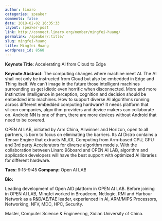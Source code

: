 ```yaml
---
author: linaro
categories: speaker
comments: false
date: 2018-02-02 16:35:33
layout: speaker-post
link: http://connect.linaro.org/member/mingfei-huang/
permalink: /speaker/:title/
slug: mingfei-huang
title: Mingfei Huang
wordpress_id: 8568
---
```


**Keynote Title**: Accelerating AI from Cloud to Edge

**Keynote Abstract**: The computing changes where machine meet AI. The AI shall not only be instructed from Cloud but also be embedded in Edge and Thing itself. We can’t image in the future those intelligent machines surrounding us get idiotic even horrific when disconnected. More and more instinctive intelligence in perception, cognition and decision should be embedded into machines. How to support diverse AI algorithms running across different embedded computing hardware? It needs platform that silicon companies, algorithm providers and device makers can collaborate on. Android NN is one of them, there are more devices without Android that need to be covered.

OPEN AI LAB, initiated by Arm China, Allwinner and Horizon, open to all partners, is born to focus on eliminating the barriers. Its AI Distro contains a Tensor Engine that extracts ML/DL Computing from Arm-based CPU, GPU and 3rd party Accelerators for diverse algorithm models. With the collaboration between Linaro 96board and OPEN AI LAB, algorithm and application developers will have the best support with optimized AI libraries for different hardware.

**Tues:** 9:15-9:45
**Company:** Open AI LAB

**Bio:**

Leading development of Open AID platform in OPEN AI LAB.
Before joining in OPEN AI LAB, Mingfei worked in Broadcom, Netlogic, RMI and Harbour Network as a R&D/AE/FAE leader, experienced in AI, ARM/MIPS Processors, Networking, NFV, MDC, HPC, Security.

Master, Computer Science & Engineering, Xidian University of China.